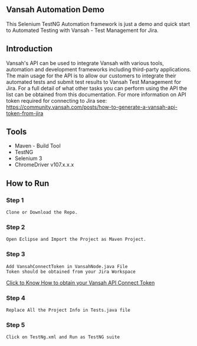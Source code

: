 ## Vansah Automation Demo

This Selenium TestNG Automation framework is just a demo and quick start to Automated Testing with Vansah - Test Management for Jira.

## Introduction

Vansah's API can be used to integrate Vansah with various tools, automation and development frameworks including third-party applications. The main usage for the API is to allow our customers to integrate their automated tests and submit test results to Vansah Test Management for Jira. For a full detail of what other tasks you can perform using the API the list can be obtained from this documentation. For more information on API token required for connecting to Jira see: https://community.vansah.com/posts/how-to-generate-a-vansah-api-token-from-jira


## Tools
<ul>
  <li>Maven - Build Tool</li>
  <li>TestNG</li>
  <li>Selenium 3</li>
  <li>ChromeDriver v107.x.x.x</li>
</ul>

## How to Run

### Step 1
  
    Clone or Download the Repo.
  
### Step 2
      
    Open Eclipse and Import the Project as Maven Project.
    
### Step 3

    Add VansahConnectToken in VansahNode.java File
    Token should be obtained from your Jira Workspace
    
<a href="https://community.vansah.com/posts/how-to-generate-a-vansah-api-token-from-jira">Click to Know How to obtain your Vansah API Connect Token</a>

### Step 4

    Replace All the Project Info in Tests.java file
    
### Step 5

    Click on TestNg.xml and Run as TestNG suite
    


    

